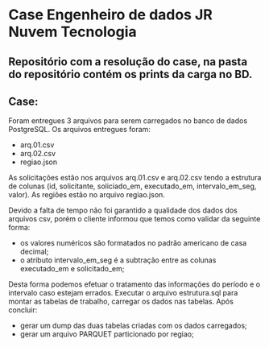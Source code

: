 # Case Engenheiro de dados JR Nuvem Tecnologia
## Repositório com a resolução do case, na pasta do repositório contém os prints da carga no BD.


## Case:
Foram entregues 3 arquivos para serem carregados no banco de dados PostgreSQL.
Os arquivos entregues foram:

  * arq.01.csv
  * arq.02.csv
  * regiao.json

As solicitações estão nos arquivos arq.01.csv e arq.02.csv tendo a estrutura de colunas (id, solicitante, soliciado_em, executado_em, intervalo_em_seg, valor).
As regiões estão no arquivo regiao.json.

Devido a falta de tempo não foi garantido a qualidade dos dados dos arquivos csv, porém o cliente informou que temos como validar da seguinte forma:
  * os valores numéricos são formatados no padrão americano de casa decimal;
  * o atributo intervalo_em_seg é a subtração entre as colunas executado_em e solicitado_em;

Desta forma podemos efetuar o tratamento das informações do período e o intervalo caso estejam errados.
Executar o arquivo estrutura.sql para montar as tabelas de trabalho, carregar os dados nas tabelas. Após concluir:
  * gerar um dump das duas tabelas criadas com os dados carregados;
  * gerar um arquivo PARQUET particionado por regiao;



